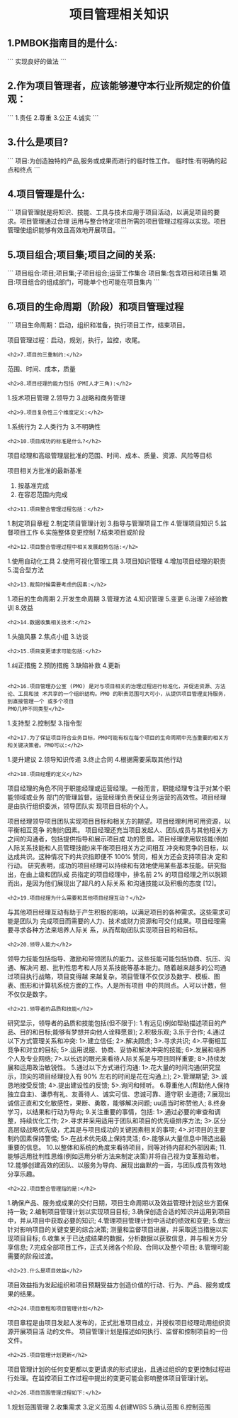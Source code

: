 <center><h1>项目管理相关知识</h1></center>
<h2>1.PMBOK指南目的是什么:</h2>
```
实现良好的做法
```
<h2>2.作为项目管理者，应该能够遵守本行业所规定的价值观：</h2>
```
1.责任
2.尊重
3.公正
4.诚实
```
<h2>3.什么是项目?</h2>
```
项目:为创造独特的产品,服务或成果而进行的临时性工作。
临时性:有明确的起点和终点
```
<h2>4.项目管理是什么:</h2>
```
项目管理就是将知识、技能、工具与技术应用于项目活动，以满足项目的要求。项目管理通过合理
运用与整合特定项目所需的项目管理过程得以实现。项目管理使组织能够有效且高效地开展项目。
```
<h2>5.项目组合;项目集;项目之间的关系:</h2>
```
项目组合:项目;项目集;子项目组合;运营工作集合
项目集:包含项目和项目集
项目:项目组合的组成部门，可能单个也可能在项目集内
```
<h2>6.项目的生命周期（阶段）和项目管理过程</h2>
```
项目生命周期：启动，组织和准备，执行项目工作，结束项目。

项目管理过程：启动，规划，执行，监控，收尾。
```
<h2>7.项目的三重制约:</h2>
```
范围、时间、成本，质量
```
<h2>8.项目经理的能力包括（PMI人才三角):</h2>
```
1.技术项目管理
2.领导力
3.战略和商务管理
```
<h2>9.项目复杂性三个维度定义:</h2>
```
1.系统行为
2.人类行为
3.不明确性
```
<h2>10.项目成功的标准是什么?</h2>
```
项目经理和高级管理层批准的范围、时间、成本、质量、资源、风险等目标

项目相关方批准的最新基准
1. 按基准完成
2. 在容忍范围内完成
```
<h2>11.项目整合管理过程包括：</h2>
```
1.制定项目章程
2.制定项目管理计划
3.指导与管理项目工作
4.管理项目知识
5.监督项目工作
6.实施整体变更控制
7.结束项目或阶段
```
<h2>12.项目整合管理过程中相关发展趋势包括:</h2>
```
1.使用自动化工具
2.使用可视化管理工具
3.项目知识管理
4.增加项目经理的职责
5.混合型方法
```
<h2>13.裁剪时候需要考虑的因素:</h2>
```
1.项目的生命周期
2.开发生命周期
3.管理方法
4.知识管理
5.变更
6.治理
7.经验教训
8.效益
```
<h2>14.数据收集相关技术:</h2>
```
1.头脑风暴
2.焦点小组
3.访谈
```
<h2>15.项目变更请求可能包括:</h2>
```
1.纠正措施
2.预防措施
3.缺陷补救
4.更新
```

<h2>16.项目管理办公室 (PMO) 是对与项目相关的治理过程进行标准化，并促进资源、方法论、工具和技 术共享的一个组织结构。PMO 的职责范围可大可小，从提供项目管理支持服务，到直接管理一个 或多个项目
PMO几种不同类型</h2>
```
1.支持型
2.控制型
3.指令型
```
<h2>17.为了保证项目符合业务目标，PMO可能有权在每个项目的生命周期中充当重要的相关方和关键决策者。PMO可以:</h2>
```
1.提升建议
2.领导知识传递
3.终止合同
4.根据需要采取其他行动
```
<h2>18.项目经理的定义</h2>
```
项目经理的角色不同于职能经理或运营经理。一般而言，职能经理专注于对某个职能领域或业务 部门的管理监督。运营经理负责保证业务运营的高效性。项目经理是由执行组织委派，领导团队实 现项目目标的个人。

项目经理领导项目团队实现项目目标和相关方的期望。项目经理利用可用资源，以平衡相互竞争
的制约因素。
项目经理还充当项目发起人、团队成员与其他相关方之间的沟通者，包括提供指导和展示项目成 功的愿景。项目经理使用软技能(例如人际关系技能和人员管理技能)来平衡项目相关方之间相互 冲突和竞争的目标，以达成共识。这种情况下的共识指即便不 100% 赞同，相关方还会支持项目决 定和行动。
研究表明，成功的项目经理可以持续和有效地使用某些基本技能。研究指出，在由上级和团队成 员指定的项目经理中，排名前 2% 的项目经理之所以脱颖而出，是因为他们展现出了超凡的人际关系 和沟通技能以及积极的态度 [12]。
```
<h2>19.项目经理为什么需要和其他项目经理互动？</h2>
```
与其他项目经理互动有助于产生积极的影响，以满足项目的各种需求。这些需求可能是团队为 完成项目而需要的人力、技术或财力资源和可交付成果。项目经理需要寻求各种方法来培养人际关 系，从而帮助团队实现项目目的和目标。
```
<h2>20.领导人能力</h2>
```
领导力技能包括指导、激励和带领团队的能力。这些技能可能包括协商、抗压、沟通、解决问 题、批判性思考和人际关系技能等基本能力。随着越来越多的公司通过项目执行战略，项目变得越 来越复杂。项目管理不仅仅涉及数字、模板、图表、图形和计算机系统方面的工作。人是所有项目 中的共同点。人可以计数，但不仅仅是数字。
```
<h2>21.领导者的品质和技能</h2>
```
研究显示，领导者的品质和技能包括(但不限于):
1.有远见(例如帮助描述项目的产品、目的和目标;能够有梦想并向他人诠释愿景); 
2.积极乐观;
3.乐于合作;
4.通过以下方式管理关系和冲突:
1>.建立信任;
2>.解决顾虑;
3>.寻求共识;
4>.平衡相互竞争和对立的目标; 
5>.运用说服、协商、妥协和解决冲突的技能; 
6>.发展和培养个人及专业网络; 
7>.以长远的眼光来看待人际关系是与项目同样重要; 
8>.持续发展和运用政治敏锐性。
5.通过以下方式进行沟通:
1>.花大量的时间沟通(研究显示，顶尖的项目经理投入有 90% 左右的时间是花在沟通上);
2>.管理期望;
3>.诚恳地接受反馈;
4>.提出建设性的反馈;
5>.询问和倾听。 
6.尊重他人(帮助他人保持独立自主)、谦恭有礼、友善待人、诚实可信、忠诚可靠、遵守职
业道德; 
7.展现出诚信正直和文化敏感性，果断、勇敢，能够解决问题; uu适当时称赞他人;
8.终身学习，以结果和行动为导向;
9.关注重要的事情，包括:
1>.通过必要的审查和调整，持续优化工作; 
2>.寻求并采用适用于团队和项目的优先级排序方法; 3>.区分高层级战略优先级，尤其是与项目成功的关键因素相关的事项; 
4>.对项目的主要制约因素保持警惕;
5>.在战术优先级上保持灵活; 
6>.能够从大量信息中筛选出最重要的信息。
10.以整体和系统的角度来看待项目，同等对待内部和外部因素; 
11.能够运用批判性思维(例如运用分析方法来制定决策)并将自己视为变革推动者。 12.能够创建高效的团队、以服务为导向、展现出幽默的一面，与团队成员有效地分享乐趣。
```
<h2>22.项目整合管理指的是:</h2>
```
1.确保产品、服务或成果的交付日期，项目生命周期以及效益管理计划这些方面保持一致;
2.编制项目管理计划以实现项目目标; 
3.确保创造合适的知识并运用到项目中，并从项目中获取必要的知识;
4.管理项目管理计划中活动的绩效和变更; 
5.做出针对影响项目的关键变更的综合决策; 测量和监督项目进展，并采取适当措施以实现项目目标; 
6.收集关于已达成结果的数据，分析数据以获取信息，并与相关方分享信息; 
7.完成全部项目工作，正式关闭各个阶段、合同以及整个项目; 
8.管理可能需要的阶段过渡。
```
<h2>23.什么是项目效益</h2>
```
项目效益指为发起组织和项目预期受益方创造价值的行动、行为、产品、服务或成果的结果。
```
<h2>24.项目章程和项目管理计划</h2>
```
项目章程是由项目发起人发布的，正式批准项目成立，并授权项目经理动用组织资源开展项目活
动的文件。
项目管理计划是描述如何执行、监督和控制项目的一份文件。
```
<h2>25.项目管理计划更新</h2>
```
项目管理计划的任何变更都以变更请求的形式提出，且通过组织的变更控制过程进行处理。在监控项目工作过程中提出的变更可能会影响整体项目管理计划。
```
<h2>26.项目范围管理过程如下:</h2>
```
1.规划范围管理
2.收集需求
3.定义范围
4.创建WBS
5.确认范围
6.控制范围
```
